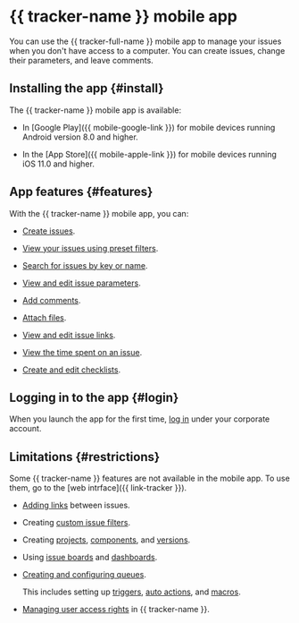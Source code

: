 # {{ tracker-name }} mobile app

You can use the {{ tracker-full-name }} mobile app to manage your issues when you don't have access to a computer. You can create issues, change their parameters, and leave comments.

## Installing the app {#install}

The {{ tracker-name }} mobile app is available:

* In [Google Play]({{ mobile-google-link }}) for mobile devices running Android version 8.0 and higher.

* In the [App Store]({{ mobile-apple-link }}) for mobile devices running iOS 11.0 and higher.

## App features {#features}

With the {{ tracker-name }} mobile app, you can:

* [Create issues](user/create-ticket.md#create-task).

* [View your issues using preset filters](user/default-filters.md#sys_filters).

* [Search for issues by key or name](user/search-task.md).

* [View and edit issue parameters](user/edit-ticket.md).

* [Add comments](user/comments.md).

* [Attach files](user/attach-file.md).

* [View and edit issue links](user/ticket-links.md).

* [View the time spent on an issue](user/time-spent.md).

* [Create and edit checklists](user/checklist.md).

## Logging in to the app {#login}


When you launch the app for the first time, [log in](user/login.md) under your corporate account.

## Limitations {#restrictions}

 Some {{ tracker-name }} features are not available in the mobile app. To use them, go to the [web intrface]({{ link-tracker }}).

* [Adding links](user/ticket-links.md) between issues.

* Creating [custom issue filters](user/create-filter.md).

* Creating [projects](manager/projects.md), [components](manager/components.md), and [versions](manager/versions.md).

* Using [issue boards](manager/agile.md) and [dashboards](user/dashboard.md).

* [Creating and configuring queues](manager/create-queue.md).

  This includes setting up [triggers](user/trigger.md), [auto actions](user/autoactions.md), and [macros](manager/create-macroses.md).

- [Managing user access rights](access.md) in {{ tracker-name }}.